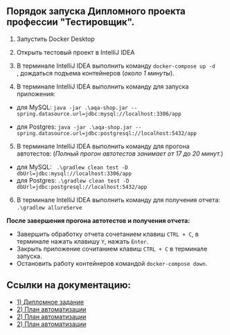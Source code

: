 ## Порядок запуска Дипломного проекта профессии "Тестировщик". 

1. Запустить Docker Desktop

1. Открыть тестовый проект в IntelliJ IDEA

1. В терминале IntelliJ IDEA выполнить команду `docker-compose up -d   `, дождаться подъема контейнеров (*около 1 минуты*).

2. В терминале IntelliJ IDEA выполнить команду для запуска приложения:
- для MySQL:
 `java -jar .\aqa-shop.jar --spring.datasource.url=jdbc:mysql://localhost:3306/app`
 
- для Postgres:
`java -jar .\aqa-shop.jar --spring.datasource.url=jdbc:postgresql://localhost:5432/app`

5. В терминале IntelliJ IDEA выполнить команду для прогона автотестов: (*Полный прогон автотестов занимает от 17 до 20 минут.*)

- для MySQL:
` .\gradlew clean test -D dbUrl=jdbc:mysql://localhost:3306/app` 
- для Postgres:
`.\gradlew clean test -D dbUrl=jdbc:postgresql://localhost:5432/app` 

6. В терминале IntelliJ IDEA выполнить команду для получения отчета:
`.\gradlew allureServe `

**После завершения прогона автотестов и получения отчета:**
- Завершить обработку отчета сочетанием клавиш `CTRL + C`, в терминале нажать клавишу `Y`, нажать `Enter`.
- Закрыть приложение сочитанием клавиш `CTRL + C` в терминале запуска.
- Остановить работу контейнеров командой `docker-compose down`.

## Ссылки на документацию:
- [1) Дипломное задание](https://github.com/netology-code/qa-diploma/blob/master/README.md)
- [2) План автоматизации](https://github.com/manny1892/QADiplomWork/blob/master/Plan.md)
- [2) План автоматизации](https://github.com/manny1892/QADiplomWork/blob/master/Plan.md)
- [2) План автоматизации](https://github.com/manny1892/QADiplomWork/blob/master/Plan.md)

